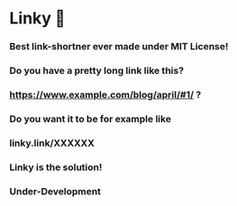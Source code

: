 # Linky 🔗

### Best link-shortner ever made under MIT License!

### Do you have a pretty long link like this?

### https://www.example.com/blog/april/#1/ ?

### Do you want it to be for example like
### linky.link/XXXXXX

### Linky is the solution!

### Under-Development
